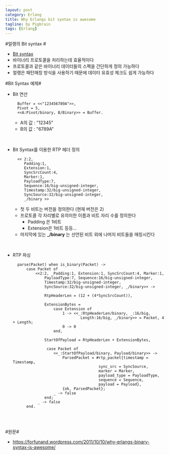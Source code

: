 ```yaml
---
layout: post
category: Erlang
title: Why Erlangs bit syntax is awesome
tagline: by Pigbrain
tags: [Erlang]
---
```


<!--more-->

#얼랭의 Bit syntax #  
* [Bit syntax](http://pigbrain.github.io/erlang/2015/07/30/BitSyntax_on_Erlang/)
* 바이너리 프로토콜을 처리하는데 효율적이다  
* 프로토콜과 같은 바이너리 데이터들의 스펙을 간단하게 정의 가능하다  
* 얼랭은 패턴매칭 방식을 사용하기 때문에 데이터 유효성 체크도 쉽게 가능하다  

#Bit Syntax 예제#

* Bit 연산
   
		Buffer = <<"123456789A">>,
		Pivot = 5,
		<<A:Pivot/binary, B/Binary>> = Buffer.
  
	* A의 값 : "12345"  
	* B의 값 : "6789A"  
<br>  

* Bit Syntax를 이용한 RTP 헤더 정의  

		<< 2:2, 
		   Padding:1, 
		   Extension:1, 
		   SyncSrcCount:4, 
		   Marker:1, 
		   PayloadType:7, 
		   Sequence:16/big-unsigned-integer, 
		   Timestamp:32/big-unsigned-integer, 
		   SyncSource:32/big-unsigned-integer, 
		   _/binary >>  
	* 첫 두 비트는 버전을 정의한다 (현재 버전은 2)  
	* 프로토콜 각 자리별로 유의미한 이름과 비트 자리 수를 정의한다 
		* Padding 은 1비트  
		* Extension은 1비트  등등...  
	* 마지막에 있는 **\_/binary** 는 선언된 비트 외에 나머지 비트들을 매칭시킨다  
  
<br>  

* RTP 파싱  

		parse(Packet) when is_binary(Packet) ->
			case Packet of  
				<<2:2, _Padding:1, Extension:1, SyncSrcCount:4, Marker:1,  
					PayloadType:7, Sequence:16/big-unsigned-integer,  
				  	Timestamp:32/big-unsigned-integer,  
				  	SyncSource:32/big-unsigned-integer, _/binary>> ->  
				  
				  	RtpHeaderLen = (12 + (4*SyncSrcCount)),  
				  
				  	ExtensionBytes =  
				  		case Extension of  
				  			1 -> <<_:RtpHeaderLen/binary, _:16/big, 
									Length:16/big, _/binary>> = Packet, 4 + Length;  
				  			0 -> 0  
				  		end, 
				  
				  	StartOfPayload = RtpHeaderLen + ExtensionBytes,
				  
				 	 case Packet of  
				  		<<_:StartOfPayload/binary, Payload/binary>> ->  
				  			ParsedPacket = #rtp_packet{timestamp = Timestamp,  
											sync_src = SyncSource, 
											marker = Marker,  
											payload_type = PayloadType,  
											sequence = Sequence,  
											payload = Payload},  
							{ok, ParsedPacket};  
						_ -> false  
				  	end;  
				 _ -> false  
			end.  
<br>  
<br>  

#원문#
* https://forfunand.wordpress.com/2011/10/10/why-erlangs-binary-syntax-is-awesome/
